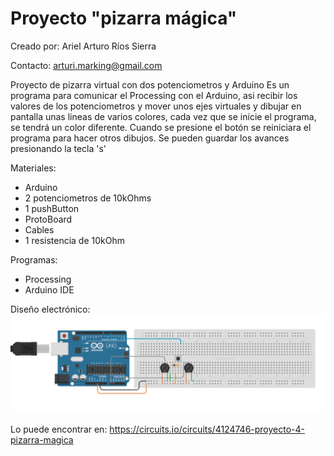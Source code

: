 # Proyecto "pizarra mágica"
Creado por: Ariel Arturo Ríos Sierra

Contacto: arturi.marking@gmail.com

Proyecto de pizarra virtual con dos potenciometros y Arduino
Es un programa para comunicar el Processing con el Arduino, asi recibir los valores de los potenciometros y mover unos ejes virtuales y dibujar en pantalla unas lineas de varios colores, cada vez que se inicie el programa, se tendrá un color diferente. 
Cuando se presione el botón se reiniciara el programa para hacer otros dibujos. 
Se pueden guardar los avances presionando la tecla 's'

Materiales:
- Arduino
- 2 potenciometros de 10kOhms
- 1 pushButton
- ProtoBoard
- Cables
- 1 resistencia de 10kOhm

Programas:
- Processing 
- Arduino IDE

Diseño electrónico:
![alt tag](https://github.com/Deltarios/Proyecto_pizarra_magica/blob/master/CircuitoElectronicoPizarra.png)

Lo puede encontrar en:
https://circuits.io/circuits/4124746-proyecto-4-pizarra-magica
